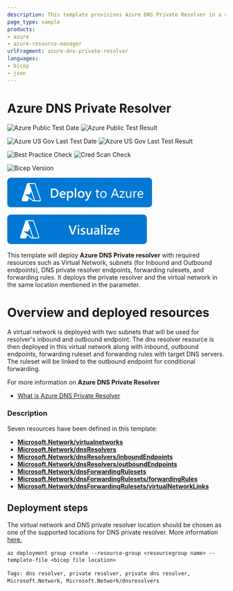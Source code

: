 ```yaml
---
description: This template provisions Azure DNS Private Resolver in a virtual network with required forwarding ruleset and rules. It creates a new virtual network with two subnets, and deploy Azure DNS Private Resolver in this VNET.
page_type: sample
products:
- azure
- azure-resource-manager
urlFragment: azure-dns-private-resolver
languages:
- bicep
- json
---
```

# Azure DNS Private Resolver

![Azure Public Test Date](https://azurequickstartsservice.blob.core.windows.net/badges/quickstarts/microsoft.network/azure-dns-private-resolver/PublicLastTestDate.svg)
![Azure Public Test Result](https://azurequickstartsservice.blob.core.windows.net/badges/quickstarts/microsoft.network/azure-dns-private-resolver/PublicDeployment.svg)

![Azure US Gov Last Test Date](https://azurequickstartsservice.blob.core.windows.net/badges/quickstarts/microsoft.network/azure-dns-private-resolver/FairfaxLastTestDate.svg)
![Azure US Gov Last Test Result](https://azurequickstartsservice.blob.core.windows.net/badges/quickstarts/microsoft.network/azure-dns-private-resolver/FairfaxDeployment.svg)

![Best Practice Check](https://azurequickstartsservice.blob.core.windows.net/badges/quickstarts/microsoft.network/azure-dns-private-resolver/BestPracticeResult.svg)
![Cred Scan Check](https://azurequickstartsservice.blob.core.windows.net/badges/quickstarts/microsoft.network/azure-dns-private-resolver/CredScanResult.svg)

![Bicep Version](https://azurequickstartsservice.blob.core.windows.net/badges/quickstarts/microsoft.network/azure-dns-private-resolver/BicepVersion.svg)

[![Deploy To Azure](https://raw.githubusercontent.com/Azure/azure-quickstart-templates/master/1-CONTRIBUTION-GUIDE/images/deploytoazure.svg?sanitize=true)](https://portal.azure.com/#create/Microsoft.Template/uri/https%3A%2F%2Fraw.githubusercontent.com%2FAzure%2Fazure-quickstart-templates%2Fmaster%2Fquickstarts%2Fmicrosoft.network%2Fazure-dns-private-resolver%2Fazuredeploy.json)

[![Visualize](https://raw.githubusercontent.com/Azure/azure-quickstart-templates/master/1-CONTRIBUTION-GUIDE/images/visualizebutton.svg?sanitize=true)](http://armviz.io/#/?load=https%3A%2F%2Fraw.githubusercontent.com%2FAzure%2Fazure-quickstart-templates%2Fmaster%2Fquickstarts%2Fmicrosoft.network%2Fazure-dns-private-resolver%2Fazuredeploy.json)

This template will deploy **Azure DNS Private resolver** with required resources such as Virtual Network, subnets (for Inbound and Outbound endpoints), DNS private resolver endpoints, forwarding rulesets, and forwarding rules. It deploys the private resolver and the virtual network in the same location mentioned in the parameter.

# Overview and deployed resources

A virtual network is deployed with two subnets that will be used for resolver's inbound and outbound endpoint. The dns resolver resource is then deployed in this virtual network along with inbound, outbound endpoints, forwarding ruleset and forwarding rules with target DNS servers. The ruleset will be linked to the outbound endpoint for conditional forwarding.

For more information on **Azure DNS Private Resolver**
- [What is Azure DNS Private Resolver](https://docs.microsoft.com/azure/dns/dns-private-resolver-overview)

### Description
Seven resources have been defined in this template:

- [**Microsoft.Network/virtualnetworks**](https://learn.microsoft.com/azure/templates/microsoft.network/virtualnetworks)
- [**Microsoft.Network/dnsResolvers**](https://learn.microsoft.com/azure/templates/microsoft.network/dnsresolvers)
- [**Microsoft.Network/dnsResolvers/inboundEndpoints**](https://learn.microsoft.com/azure/templates/microsoft.network/dnsresolvers/inboundendpoints)
- [**Microsoft.Network/dnsResolvers/outboundEndpoints**](https://learn.microsoft.com/azure/templates/microsoft.network/dnsresolvers/outboundendpoints)
- [**Microsoft.Network/dnsForwardingRulesets**](https://learn.microsoft.com/azure/templates/microsoft.network/dnsforwardingrulesets)
- [**Microsoft.Network/dnsForwardingRulesets/forwardingRules**](https://learn.microsoft.com/azure/templates/microsoft.network/dnsforwardingrulesets/forwardingrules)
- [**Microsoft.Network/dnsForwardingRulesets/virtualNetworkLinks**](https://learn.microsoft.com/azure/templates/microsoft.network/dnsforwardingrulesets/virtualnetworklinks)

## Deployment steps

The virtual network and DNS private resolver location should be chosen as one of the supported locations for DNS private resolver. More information [here.](https://docs.microsoft.com/azure/dns/dns-private-resolver-overview#regional-availability)
````azurecli
az deployment group create --resource-group <resourcegroup name> --template-file <bicep file location>
````

`Tags: dns resolver, private resolver, private dns resolver, Microsoft.Network, Microsoft.Network/dnsresolvers`